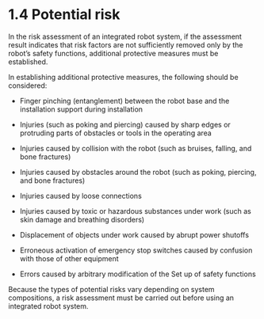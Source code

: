 ﻿# 1.4 Potential risk

In the risk assessment of an integrated robot system, if the assessment result indicates that risk factors are not sufficiently removed only by the robot’s safety functions, additional protective measures must be established.

In establishing additional protective measures, the following should be considered:

*   Finger pinching (entanglement) between the robot base and the installation support during installation


*   Injuries (such as poking and piercing) caused by sharp edges or protruding parts of obstacles or tools in the operating area


*   Injuries caused by collision with the robot (such as bruises, falling, and bone fractures)


*   Injuries caused by obstacles around the robot (such as poking, piercing, and bone fractures)


*   Injuries caused by loose connections


*   Injuries caused by toxic or hazardous substances under work (such as skin damage and breathing disorders)


*   Displacement of objects under work caused by abrupt power shutoffs


*   Erroneous activation of emergency stop switches caused by confusion with those of other equipment


*   Errors caused by arbitrary modification of the Set up of safety functions



Because the types of potential risks vary depending on system compositions, a risk assessment must be carried out before using an integrated robot system.
